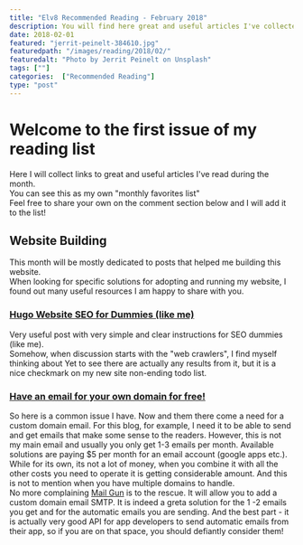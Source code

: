 ```yaml
---
title: "Elv8 Recommended Reading - February 2018"
description: You will find here great and useful articles I've collected during the month"
date: 2018-02-01
featured: "jerrit-peinelt-384610.jpg"
featuredpath: "/images/reading/2018/02/"
featuredalt: "Photo by Jerrit Peinelt on Unsplash"
tags: [""]
categories:  ["Recommended Reading"]
type: "post"
---
```



# Welcome to the first issue of my reading list
Here I will collect links to great and useful articles I've read during the month.  
You can see this as my own "monthly favorites list"  
Feel free to share your own on the comment section below and I will add it to the list!  

## Website Building

This month will be mostly dedicated to posts that helped me building this website.  
When looking for specific solutions for adopting and running my website, I found out many useful resources I am happy to share with you.
  
  
### [Hugo Website SEO for Dummies (like me)](https://keithpblog.org/post/hugo-website-seo/)
Very useful post with very simple and clear instructions for SEO dummies (like me).  
Somehow, when discussion starts with the "web crawlers", I find myself thinking about 
Yet to see there are actually any results from it, but it is a nice checkmark on my new site non-ending todo list.  
  

### [Have an email for your own domain for free!](https://www.custompcguide.net/setup-your-own-domains-email-accounts-for-free-via-mailgun-and-gmailhotmail-for-cloudways-digital-ocean-serverpilot-and-vultr-vps/)

So here is a common issue I have. Now and them there come a need for a custom domain email. For this blog, for example, I need it to be able to send and get emails that make some sense to the readers. However, this is not my main email and usually you only get 1-3 emails per month. Available solutions are paying $5 per month for an email account (google apps etc.).  
While for its own, its not a lot of money, when you combine it with all the other costs you need to operate it is getting considerable amount. And this is not to mention when you have multiple domains to handle.  
No more complaining [Mail Gun](https://www.mailgun.com) is to the rescue. It will allow you to add a custom domain email SMTP. It is indeed a greta solution for the 1 -2 emails you get and for the automatic emails you are sending.
And the best part - it is actually very good API for app developers to send automatic emails from their app, so if you are on that space, you should defiantly consider them!



